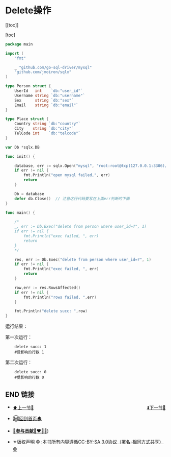 # Delete操作

[[toc]]

[toc]

```go
package main

import (
    "fmt"

    _ "github.com/go-sql-driver/mysql"
    "github.com/jmoiron/sqlx"
)

type Person struct {
    UserId   int    `db:"user_id"`
    Username string `db:"username"`
    Sex      string `db:"sex"`
    Email    string `db:"email"`
}

type Place struct {
    Country string `db:"country"`
    City    string `db:"city"`
    TelCode int    `db:"telcode"`
}

var Db *sqlx.DB

func init() {

    database, err := sqlx.Open("mysql", "root:root@tcp(127.0.0.1:3306)/test")
    if err != nil {
        fmt.Println("open mysql failed,", err)
        return
    }

    Db = database
    defer db.Close()  // 注意这行代码要写在上面err判断的下面
}

func main() {

    /*
    _, err := Db.Exec("delete from person where user_id=?", 1)
    if err != nil {
        fmt.Println("exec failed, ", err)
        return
    }
    */

    res, err := Db.Exec("delete from person where user_id=?", 1)
    if err != nil {
        fmt.Println("exec failed, ", err)
        return
    }

    row,err := res.RowsAffected()
    if err != nil {
        fmt.Println("rows failed, ",err)
    }

    fmt.Println("delete succ: ",row)
}
```

运行结果：

第一次运行：

```
    delete succ: 1
    #受影响的行数 1
```

第二次运行：

```
    delete succ: 0
    #受影响的行数 0
```

## END 链接
<ul><li><div><a href = '23.md' style='float:left'>⬆️上一节🔗</a><a href = '25.md' style='float: right'>⬇️下一节🔗</a></div></li></ul>

+ [Ⓜ️回到首页🏠](../README.md)

+ [**🫵参与贡献💞❤️‍🔥💖**](https://nsddd.top/archives/contributors))

+ ✴️版权声明 &copy; :本书所有内容遵循[CC-BY-SA 3.0协议（署名-相同方式共享）&copy;](http://zh.wikipedia.org/wiki/Wikipedia:CC-by-sa-3.0协议文本) 

